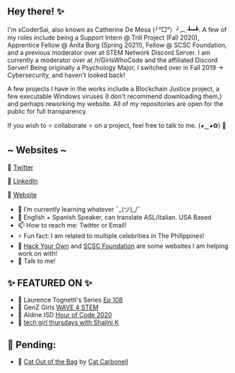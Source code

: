 ## Hey there! ✨

I'm xCoderSai, also known as Catherine De Mesa (╯°□°）╯︵ ┻━┻. A few of my roles include being a Support Intern @ Trill Project (Fall 2020), Apprentice Fellow @ Anita Borg (Spring 2021!), Fellow @ SCSC Foundation, and a previous moderator over at STEM Network Discord Server. I am currently a moderator over at /r/GirlsWhoCode and the affiliated Discord Server!
Being originally a Psychology Major, I switched over in Fall 2019 -> Cybersecurity, and haven't looked back!

A few projects I have in the works include a Blockchain Justice project, a few executable Windows viruses (I don't recommend downloading them,) and perhaps reworking my website. All of my repositories are open for the public for full transparency. 

If you wish to ⭐ collaborate ⭐ on a project, feel free to talk to me. (◕‿◕✿) 🥰

## ~ Websites ~

🐧 [Twitter](https://twitter.com/CatieSai)

🧐 [LinkedIn](https://www.linkedin.com/in/catiesai/)

🦋 [Website](https://xcodersai.github.io/-/main.html)

- 🌱 I’m currently learning whatever ¯\_(ツ)_/¯
- 👄 English + Spanish Speaker, can translate ASL/Italian. USA Based
- 📫 How to reach me: Twitter or Email!
- ⚡ Fun fact: I am related to multiple celebrities in The Philippines!
- 🤔 [Hack Your Own](https://hackyourown.org/) and [SCSC Foundation](https://www.scscfoundation.org/) are some websites I am helping work on with!
- 💬 Talk to me!

## ✨ FEATURED ON ✨

- 🎉 Laurence Tognetti's Series [Ep 108](https://twitter.com/ET_Exists/status/1300473989228163072?s=20)
- 🎉 GenZ Girls [WAVE 4 STEM](https://genzgirls.xyz/subpages/stories.html)
- 🎉 Aldine ISD [Hour of Code 2020](https://twitter.com/CatieSai/status/1337491633932263427)
- 🎉 [tech girl thursdays with Shalini K](https://www.youtube.com/watch?v=ubfNNZa3GeY)
## 💬 Pending:
- 🎉 [Cat Out of the Bag](https://anchor.fm/catoutofthebag) by [Cat Carbonell](https://github.com/catcarbonell)


